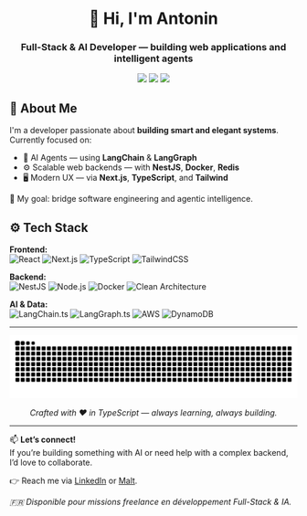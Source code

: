 <h1 align="center">👋 Hi, I'm Antonin</h1>
<h3 align="center">Full-Stack & AI Developer — building web applications and intelligent agents</h3>

<p align="center">
  <a href="https://www.linkedin.com/in/antonin-ferre/"><img src="https://img.shields.io/badge/-LinkedIn-0077B5?style=flat&logo=Linkedin&logoColor=white"/></a>
  <a href="https://www.malt.fr/profile/antoninferre"><img src="https://img.shields.io/badge/-Malt-EF4135?style=flat&logo=data:image/png;base64,iVBORw0KGgoAAAANSUhEUgAAABAAAAAQCAYAAAAf8/9hAAABY0lEQVR4AWMgEhADN2ZhQbMG8gB8z/z/r6b5r0j8EhASJATWJ5AWgD9m7R0ku7trf8A8n//XkY4/+/nP98/32p2Y4mR0I6Cf/zy4P9/5G1AN9DQzDjAS/j+/s84ODl+eG3NAGr+XQYA8uPvX/9/95uPj5ZpDC8gL3p6sBcA0v6Af7A4OBIAWkIG/38vC3+A7A8Pz7fX//7//68hAEWmD38wsbD5/7/+/Xbn/v/5u0DYAL7fX16nGgDCzkHzP6AjICLBfAhzBo+IiWDMNjjBoNoAcEAEhUwUIMUNBhw/AM04fIAlSBOBlLUAxC0xEU6ACxkAZoZCMgELOX2IA1xTxEnZ+G8AAAAASUVORK5CYII="/></a>
  <a href="https://github.com/antonin-ferre"><img src="https://img.shields.io/badge/-GitHub-181717?style=flat&logo=github&logoColor=white"/></a>
</p>

## 🧠 About Me
I'm a developer passionate about **building smart and elegant systems**.  
Currently focused on:
- 🧩 AI Agents — using **LangChain** & **LangGraph**  
- ⚙️ Scalable web backends — with **NestJS**, **Docker**, **Redis**  
- 🖥️ Modern UX — via **Next.js**, **TypeScript**, and **Tailwind**  

🎯 My goal: bridge software engineering and agentic intelligence.  

## ⚙️ Tech Stack

**Frontend:**  
![React](https://img.shields.io/badge/React-20232A?style=for-the-badge&logo=react&logoColor=61DAFB)
![Next.js](https://img.shields.io/badge/Next.js-000000?style=for-the-badge&logo=nextdotjs&logoColor=white)
![TypeScript](https://img.shields.io/badge/TypeScript-007ACC?style=for-the-badge&logo=typescript&logoColor=white)
![TailwindCSS](https://img.shields.io/badge/TailwindCSS-38B2AC?style=for-the-badge&logo=tailwind-css&logoColor=white)

**Backend:**  
![NestJS](https://img.shields.io/badge/NestJS-E0234E?style=for-the-badge&logo=nestjs&logoColor=white)
![Node.js](https://img.shields.io/badge/Node.js-339933?style=for-the-badge&logo=node-dot-js&logoColor=white)
![Docker](https://img.shields.io/badge/Docker-2496ED?style=for-the-badge&logo=docker&logoColor=white)
![Clean Architecture](https://img.shields.io/badge/Clean--Architecture-000000?style=for-the-badge&logo=arch-linux&logoColor=white)

**AI & Data:**  
![LangChain.ts](https://img.shields.io/badge/LangChain.js-000000?style=for-the-badge&logo=typescript&logoColor=white)
![LangGraph.ts](https://img.shields.io/badge/LangGraph.js-3178C6?style=for-the-badge&logo=typescript&logoColor=white)
![AWS](https://img.shields.io/badge/AWS-232F3E?style=for-the-badge&logo=amazonaws&logoColor=white)
![DynamoDB](https://img.shields.io/badge/DynamoDB-4053D6?style=for-the-badge&logo=amazondynamodb&logoColor=white)

---

<p align="center">
  <img src="https://github.com/antonin-ferre/antonin-ferre/blob/output/github-contribution-grid-snake.svg" alt="Snake animation" />
</p>

<p align="center">
  <i>Crafted with ❤️ in TypeScript — always learning, always building.</i>
</p>


---

📫 **Let’s connect!**  
If you’re building something with AI or need help with a complex backend, I’d love to collaborate.

👉 Reach me via [LinkedIn](https://www.linkedin.com/in/antonin-ferre/) or [Malt](https://www.malt.fr/profile/antoninferre).  

*🇫🇷 Disponible pour missions freelance en développement Full-Stack & IA.*
